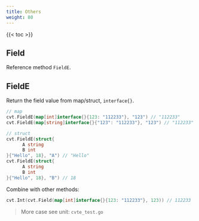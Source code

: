 ```yaml
---
title: Others
weight: 80
---
```



{{< toc >}}

## Field
Reference method `FieldE`.

## FieldE
Return the field value from map/struct, `interface{}`.

```go
// map
cvt.FieldE(map[int]interface{}{123: "112233"}, "123") // "112233"
cvt.FieldE(map[string]interface{}{"123": "112233"}, "123") // "112233"

// struct
cvt.FieldE(struct{
	  A string
	  B int
}{"Hello", 18}, "A") // "Hello"
cvt.FieldE(struct{
	  A string
	  B int
}{"Hello", 18}, "B") // 18
```

Combine with other methods:

```go
cvt.Int(cvt.Field(map[int]interface{}{123: "112233"}, 123)) // 112233
```


> More case see unit: `cvte_test.go`

